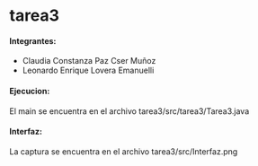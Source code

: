# tarea3

#### Integrantes:

- Claudia Constanza Paz Cser Muñoz
- Leonardo Enrique Lovera Emanuelli

#### Ejecucion:

El main se encuentra en el archivo tarea3/src/tarea3/Tarea3.java

#### Interfaz:

La captura se encuentra en el archivo tarea3/src/Interfaz.png
